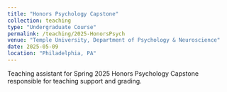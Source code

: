 ```yaml
---
title: "Honors Psychology Capstone"
collection: teaching
type: "Undergraduate Course"
permalink: /teaching/2025-HonorsPsych
venue: "Temple University, Department of Psychology & Neuroscience"
date: 2025-05-09
location: "Philadelphia, PA"
---
```


Teaching assistant for Spring 2025 Honors Psychology Capstone responsible for teaching support and grading.
